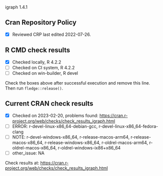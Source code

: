 igraph 1.4.1

## Cran Repository Policy

- [x] Reviewed CRP last edited 2022-07-26.

## R CMD check results

- [x] Checked locally, R 4.2.2
- [ ] Checked on CI system, R 4.2.2
- [ ] Checked on win-builder, R devel

Check the boxes above after successful execution and remove this line. Then run `fledge::release()`.

## Current CRAN check results

- [x] Checked on 2023-02-20, problems found: https://cran.r-project.org/web/checks/check_results_igraph.html
- [ ] ERROR: r-devel-linux-x86_64-debian-gcc, r-devel-linux-x86_64-fedora-clang
- [ ] NOTE: r-devel-windows-x86_64, r-release-macos-arm64, r-release-macos-x86_64, r-release-windows-x86_64, r-oldrel-macos-arm64, r-oldrel-macos-x86_64, r-oldrel-windows-ix86+x86_64
- [ ] other_issue: NA

Check results at: https://cran.r-project.org/web/checks/check_results_igraph.html
